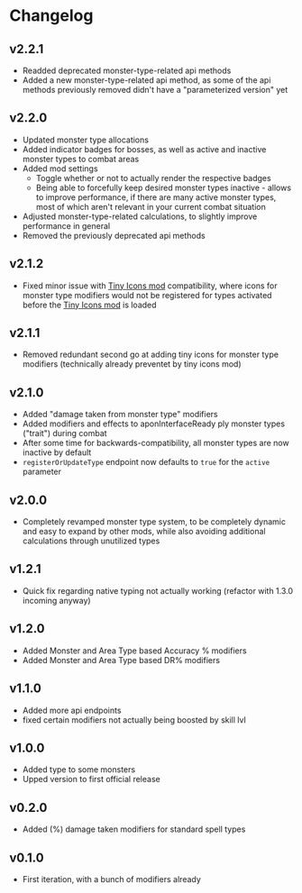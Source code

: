 # Changelog

## v2.2.1
* Readded deprecated monster-type-related api methods
* Added a new monster-type-related api method, as some of the api methods previously removed didn't have a "parameterized version" yet

## v2.2.0
* Updated monster type allocations
* Added indicator badges for bosses, as well as active and inactive monster types to combat areas
* Added mod settings
  * Toggle whether or not to actually render the respective badges
  * Being able to forcefully keep desired monster types inactive - allows to improve performance, if there are many active monster types, most of which aren't relevant in your current combat situation
* Adjusted monster-type-related calculations, to slightly improve performance in general
* Removed the previously deprecated api methods

## v2.1.2
* Fixed minor issue with [Tiny Icons mod](https://mod.io/g/melvoridle/m/tiny-icons) compatibility,
where icons for monster type modifiers would not be registered
for types activated before the [Tiny Icons mod](https://mod.io/g/melvoridle/m/tiny-icons) is loaded

## v2.1.1
* Removed redundant second go at adding tiny icons for monster type modifiers (technically already preventet by tiny icons mod)

## v2.1.0
* Added "damage taken from monster type" modifiers
* Added modifiers and effects to aponInterfaceReady ply monster types ("trait") during combat
* After some time for backwards-compatibility, all monster types are now inactive by default
* `registerOrUpdateType` endpoint now defaults to `true` for the `active` parameter

## v2.0.0
* Completely revamped monster type system, to be completely dynamic and easy to expand by other mods, 
while also avoiding additional calculations through unutilized types

## v1.2.1
* Quick fix regarding native typing not actually working (refactor with 1.3.0 incoming anyway)

## v1.2.0
* Added Monster and Area Type based Accuracy % modifiers
* Added Monster and Area Type based DR% modifiers

## v1.1.0
* Added more api endpoints
* fixed certain modifiers not actually being boosted by skill lvl

## v1.0.0
* Added type to some monsters
* Upped version to first official release

## v0.2.0
* Added (%) damage taken modifiers for standard spell types

## v0.1.0
* First iteration, with a bunch of modifiers already